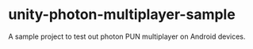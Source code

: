 # unity-photon-multiplayer-sample
A sample project to test out photon PUN multiplayer on Android devices. 
